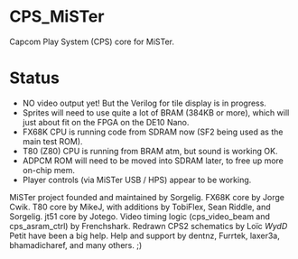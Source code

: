 # CPS_MiSTer

Capcom Play System (CPS) core for MiSTer.


# Status
- NO video output yet! But the Verilog for tile display is in progress.
- Sprites will need to use quite a lot of BRAM (384KB or more), which will just about fit on the FPGA on the DE10 Nano.
- FX68K CPU is running code from SDRAM now (SF2 being used as the main test ROM).
- T80 (Z80) CPU is running from BRAM atm, but sound is working OK.
- ADPCM ROM will need to be moved into SDRAM later, to free up more on-chip mem.
- Player controls (via MiSTer USB / HPS) appear to be working.


MiSTer project founded and maintained by Sorgelig.
FX68K core by Jorge Cwik.
T80 core by MikeJ, with additions by TobiFlex, Sean Riddle, and Sorgelig.
jt51 core by Jotego.
Video timing logic (cps_video_beam and cps_asram_ctrl) by Frenchshark.
Redrawn CPS2 schematics by Loïc *WydD* Petit have been a big help.
Help and support by dentnz, Furrtek, laxer3a, bhamadicharef, and many others. ;)
